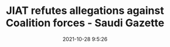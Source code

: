 ---
"title": "JIAT refutes allegations against Coalition forces - Saudi Gazette"
"date": "2021-10-28 9:5:26"
"feed_name": "GOOGLENEWSCONSTRUCTION"
"feed_website": "https://news.google.com/search?q=construction%2Bincident&hl=en-US&gl=US&ceid=US:en"
"feed_rss": "https://news.google.com/rss/search?q=construction%2Bincident&hl=en-US&gl=US&ceid=US:en"
"link": "https://saudigazette.com.sa/article/612853/SAUDI-ARABIA/JIAT-refutes-allegations-against-Coalition-forces"
"source": "{'href': 'https://saudigazette.com.sa', 'title': 'Saudi Gazette'}"
"file": "_posts/2021-1-1-5c42eecf53da619e2f7f6b32440551666acf7418.md"
"accident": "0"
"drilling": "0"
"dead": "0"
"injured": "0"
"arrested": "0"
"place": "unknown place"
"where": "unknown site"
"causes": "unknown"
"place_uri": "unknown place"
---